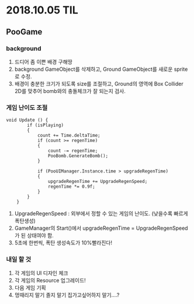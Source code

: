 ﻿# 2018.10.05 TIL## PooGame### background1. 드디어 좀 이쁜 배경 구해땅2. background GameObject를 삭제하고, Ground GameObject를 새로운 sprite로 수정.3. 배경이 충분한 크기가 되도록 size를 조절하고, Ground의 영역에 Box Collider 2D를 맞추어 bomb와의 충돌체크가 잘 되는지 검사.### 게임 난이도 조절 ```void Update () {		if (isPlaying)		{			count += Time.deltaTime;			if (count >= regenTime)			{				count -= regenTime;				PooBomb.GenerateBomb();			}			if (PooUIManager.Instance.time > upgradeRegenTime)			{				upgradeRegenTime += UpgradeRegenSpeed;				regenTime *= 0.9f;			}		}	}```1. UpgradeRegenSpeed : 외부에서 정할 수 있는 게임의 난이도. (낮을수록 빠르게 폭탄생성) 2. GameManager의 Start()에서 upgradeRegenTime = UpgradeRegenSpeed가 된 상태여야 함.3. 5초에 한번씩, 폭탄 생성속도가 10%빨라진다!### 내일 할 것 1. 각 게임의 UI 디자인 체크2. 각 게임의 Resource 업그레이드!3. 다음 게임 기획4. 멍때리지 말기 졸지 말기 집가고싶어하지 말기....?